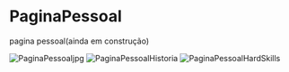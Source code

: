 # PaginaPessoal
pagina pessoal(ainda em construção)

![PaginaPessoaljpg](https://user-images.githubusercontent.com/68743351/108385197-57e49a80-7203-11eb-83d5-163510a56c3a.jpg)
![PaginaPessoalHistoria](https://user-images.githubusercontent.com/68743351/108385201-57e49a80-7203-11eb-8c60-38a9a4f20c5a.jpg)
![PaginaPessoalHardSkills](https://user-images.githubusercontent.com/68743351/108385203-587d3100-7203-11eb-8529-19e78958c903.jpg)

